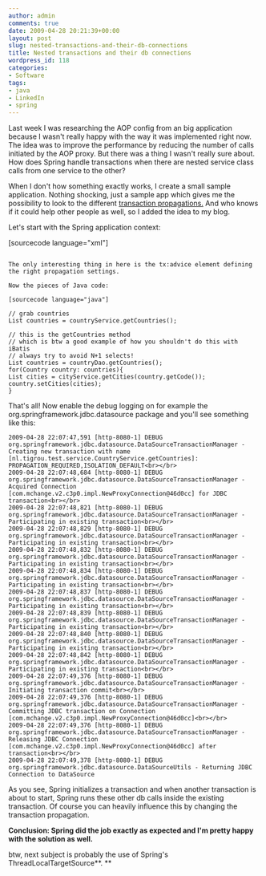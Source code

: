 ```yaml
---
author: admin
comments: true
date: 2009-04-28 20:21:39+00:00
layout: post
slug: nested-transactions-and-their-db-connections
title: Nested transactions and their db connections
wordpress_id: 118
categories:
- Software
tags:
- java
- LinkedIn
- spring
---
```


Last week I was researching the AOP config from an big application because I wasn't really happy with the way it was implemented right now. The idea was to improve the performance by reducing the number of calls initiated by the AOP proxy. But there was a thing I wasn't really sure about. How does Spring handle transactions when there are nested service class calls from one service to the other?

When I don't how something exactly works, I create a small sample application. Nothing shocking, just a sample app which gives me the possibility to look to the different [transaction propagations.](http://static.springframework.org/spring/docs/2.5.x/reference/transaction.html#tx-propagation) And who knows if it could help other people as well, so I added the idea to my blog.

Let's start with the Spring application context:

[sourcecode language="xml"]






















































```

The only interesting thing in here is the tx:advice element defining the right propagation settings.

Now the pieces of Java code:

[sourcecode language="java"]

// grab countries
List countries = countryService.getCountries();

// this is the getCountries method
// which is btw a good example of how you shouldn't do this with iBatis
// always try to avoid N+1 selects!
List countries = countryDao.getCountries();
for(Country country: countries){
List cities = cityService.getCities(country.getCode());
country.setCities(cities);
}

```

That's all! Now enable the debug logging on for example the org.springframework.jdbc.datasource package and you'll see something like this:

    
    2009-04-28 22:07:47,591 [http-8080-1] DEBUG org.springframework.jdbc.datasource.DataSourceTransactionManager - Creating new transaction with name [nl.tigrou.test.service.CountryService.getCountries]: PROPAGATION_REQUIRED,ISOLATION_DEFAULT<br></br>
    2009-04-28 22:07:48,684 [http-8080-1] DEBUG org.springframework.jdbc.datasource.DataSourceTransactionManager - Acquired Connection [com.mchange.v2.c3p0.impl.NewProxyConnection@46d0cc] for JDBC transaction<br></br>
    2009-04-28 22:07:48,821 [http-8080-1] DEBUG org.springframework.jdbc.datasource.DataSourceTransactionManager - Participating in existing transaction<br></br>
    2009-04-28 22:07:48,829 [http-8080-1] DEBUG org.springframework.jdbc.datasource.DataSourceTransactionManager - Participating in existing transaction<br></br>
    2009-04-28 22:07:48,832 [http-8080-1] DEBUG org.springframework.jdbc.datasource.DataSourceTransactionManager - Participating in existing transaction<br></br>
    2009-04-28 22:07:48,834 [http-8080-1] DEBUG org.springframework.jdbc.datasource.DataSourceTransactionManager - Participating in existing transaction<br></br>
    2009-04-28 22:07:48,837 [http-8080-1] DEBUG org.springframework.jdbc.datasource.DataSourceTransactionManager - Participating in existing transaction<br></br>
    2009-04-28 22:07:48,839 [http-8080-1] DEBUG org.springframework.jdbc.datasource.DataSourceTransactionManager - Participating in existing transaction<br></br>
    2009-04-28 22:07:48,840 [http-8080-1] DEBUG org.springframework.jdbc.datasource.DataSourceTransactionManager - Participating in existing transaction<br></br>
    2009-04-28 22:07:48,842 [http-8080-1] DEBUG org.springframework.jdbc.datasource.DataSourceTransactionManager - Participating in existing transaction<br></br>
    2009-04-28 22:07:49,376 [http-8080-1] DEBUG org.springframework.jdbc.datasource.DataSourceTransactionManager - Initiating transaction commit<br></br>
    2009-04-28 22:07:49,376 [http-8080-1] DEBUG org.springframework.jdbc.datasource.DataSourceTransactionManager - Committing JDBC transaction on Connection [com.mchange.v2.c3p0.impl.NewProxyConnection@46d0cc]<br></br>
    2009-04-28 22:07:49,376 [http-8080-1] DEBUG org.springframework.jdbc.datasource.DataSourceTransactionManager - Releasing JDBC Connection [com.mchange.v2.c3p0.impl.NewProxyConnection@46d0cc] after transaction<br></br>
    2009-04-28 22:07:49,378 [http-8080-1] DEBUG org.springframework.jdbc.datasource.DataSourceUtils - Returning JDBC Connection to DataSource
    


  
  

As you see, Spring initializes a transaction and when another transaction is about to start, Spring runs these other db calls inside the existing transaction. Of course you can heavily influence this by changing the transaction propagation.

**Conclusion: Spring did the job exactly as expected and I'm pretty happy with the solution as well.**

btw, next subject is probably the use of Spring's ThreadLocalTargetSource**.
**
